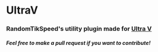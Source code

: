 # UltraV
### RandomTikSpeed's utility plugin made for [Ultra V](https://www.ultra-v.xyz)
##### Feel free to make a pull request if you want to contribute!
